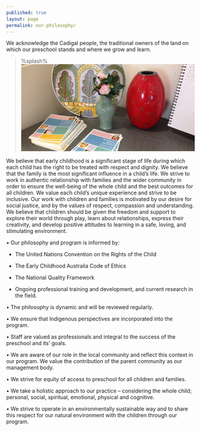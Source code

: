 ```yaml
---
published: true
layout: page
permalink: our-philosophy/
---
```

 
We acknowledge the Cadigal people, the traditional owners of the land on which our preschool 
stands and where we grow and learn.

> %splash%
![Our philosophy](/img/philosophy.jpg)

We believe that early childhood is a significant stage of life during which each child has the right to 
be treated with respect and dignity. We believe that the family is the most significant influence in a 
child’s life. We strive to work in authentic relationship with families and the wider community in 
order to ensure the well-being of the whole child and the best outcomes for all children. We value 
each child’s unique experience and strive to be inclusive. Our work with children and families is 
motivated by our desire for social justice, and by the values of respect, compassion and 
understanding. We believe that children should be given the freedom and support to explore their 
world through play, learn about relationships, express their creativity, and develop positive attitudes 
to learning in a safe, loving, and stimulating environment. 
 
• Our philosophy and program is informed by: 

  - The United Nations Convention on the Rights of the Child 

  - The Early Childhood Australia Code of Ethics 

  - The National Quality Framework

  - Ongoing professional training and development, and current research in the field.

• The philosophy is dynamic and will be reviewed regularly.

• We ensure that Indigenous perspectives are incorporated into the program.

• Staff are valued as professionals and integral to the success of the preschool and its’ goals.

• We are aware of our role in the local community and reflect this context in our program. We value 
the contribution of the parent community as our management body.

• We strive for equity of access to preschool for all children and families.

• We take a holistic approach to our practice – considering the whole child; personal, social, spiritual, 
emotional, physical and cognitive.

• We strive to operate in an environmentally sustainable way and to share this respect for our 
natural environment with the children through our program.
 